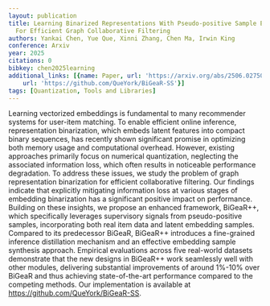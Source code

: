 ```yaml
---
layout: publication
title: Learning Binarized Representations With Pseudo-positive Sample Enhancement
  For Efficient Graph Collaborative Filtering
authors: Yankai Chen, Yue Que, Xinni Zhang, Chen Ma, Irwin King
conference: Arxiv
year: 2025
citations: 0
bibkey: chen2025learning
additional_links: [{name: Paper, url: 'https://arxiv.org/abs/2506.02750'}, {name: Code,
    url: 'https://github.com/QueYork/BiGeaR-SS'}]
tags: [Quantization, Tools and Libraries]
---
```

Learning vectorized embeddings is fundamental to many recommender systems for user-item matching. To enable efficient online inference, representation binarization, which embeds latent features into compact binary sequences, has recently shown significant promise in optimizing both memory usage and computational overhead. However, existing approaches primarily focus on numerical quantization, neglecting the associated information loss, which often results in noticeable performance degradation. To address these issues, we study the problem of graph representation binarization for efficient collaborative filtering. Our findings indicate that explicitly mitigating information loss at various stages of embedding binarization has a significant positive impact on performance. Building on these insights, we propose an enhanced framework, BiGeaR++, which specifically leverages supervisory signals from pseudo-positive samples, incorporating both real item data and latent embedding samples. Compared to its predecessor BiGeaR, BiGeaR++ introduces a fine-grained inference distillation mechanism and an effective embedding sample synthesis approach. Empirical evaluations across five real-world datasets demonstrate that the new designs in BiGeaR++ work seamlessly well with other modules, delivering substantial improvements of around 1%-10% over BiGeaR and thus achieving state-of-the-art performance compared to the competing methods. Our implementation is available at https://github.com/QueYork/BiGeaR-SS.